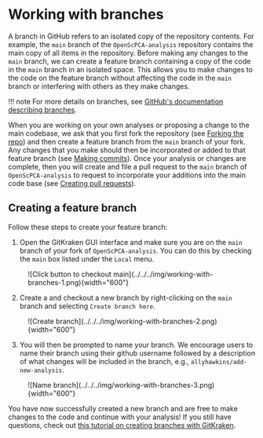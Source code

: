 # Working with branches

A branch in GitHub refers to an isolated copy of the repository contents.
For example, the `main` branch of the `OpenScPCA-analysis` repository contains the main copy of all items in the repository.
Before making any changes to the `main` branch, we can create a feature branch containing a copy of the code in the `main` branch in an isolated space.
This allows you to make changes to the code on the feature branch without affecting the code in the `main` branch or interfering with others as they make changes.

!!! note
    For more details on branches, see [GitHub's documentation describing branches](https://docs.github.com/en/pull-requests/collaborating-with-pull-requests/proposing-changes-to-your-work-with-pull-requests/about-branches).

When you are working on your own analyses or proposing a change to the main codebase, we ask that you first fork the repository (see [Forking the repo](STUB-LINK)) and then create a feature branch from the `main` branch of your fork.
Any changes that you make should then be incorporated or added to that feature branch (see [Making commits](STUB-LINK)).
Once your analysis or changes are complete, then you will create and file a pull request to the `main` branch of `OpenScPCA-analysis` to request to incorporate your additions into the main code base (see [Creating pull requests](STUB-LINK)).

## Creating a feature branch

Follow these steps to create your feature branch:

1. Open the GitKraken GUI interface and make sure you are on the `main` branch of your fork of `OpenScPCA-analysis`.
You can do this by checking the `main` box listed under the `Local` menu.

<figure markdown="span">
    ![Click button to checkout main](../../../img/working-with-branches-1.png){width="600"}
</figure>

2. Create a and checkout a new branch by right-clicking on the `main` branch and selecting `Create branch here`.

<figure markdown="span">
    ![Create branch](../../../img/working-with-branches-2.png){width="600"}
</figure>

3. You will then be prompted to name your branch.
We encourage users to name their branch using their github username followed by a description of what changes will be included in the branch, e.g., `allyhawkins/add-new-analysis`.

<figure markdown="span">
    ![Name branch](../../../img/working-with-branches-3.png){width="600"}
</figure>

You have now successfully created a new branch and are free to make changes to the code and continue with your analysis!
If you still have questions, check out [this tutorial on creating branches with GitKraken](https://www.gitkraken.com/learn/git/problems/create-git-branch).
